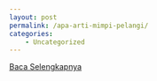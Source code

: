```yaml
---
layout: post
permalink: /apa-arti-mimpi-pelangi/
categories:
    - Uncategorized
---
```


[Baca Selengkapnya](/05)